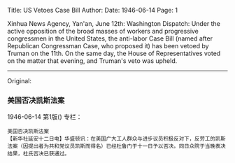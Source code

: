 Title: US Vetoes Case Bill
Author:
Date: 1946-06-14
Page: 1

Xinhua News Agency, Yan'an, June 12th: Washington Dispatch: Under the active opposition of the broad masses of workers and progressive congressmen in the United States, the anti-labor Case Bill (named after Republican Congressman Case, who proposed it) has been vetoed by Truman on the 11th. On the same day, the House of Representatives voted on the matter that evening, and Truman's veto was upheld.



<hr /> 

Original: 


### 美国否决凯斯法案

1946-06-14
第1版()
专栏：

    美国否决凯斯法案
    【新华社延安十二日电】华盛顿讯：在美国广大工人群众与进步议员积极反对下，反劳工的凯斯法案（因提出者为共和党议员凯斯而得名）已经杜鲁门于十一日予以否决。同日众院于当晚表决结果，杜氏否决已获通过。
